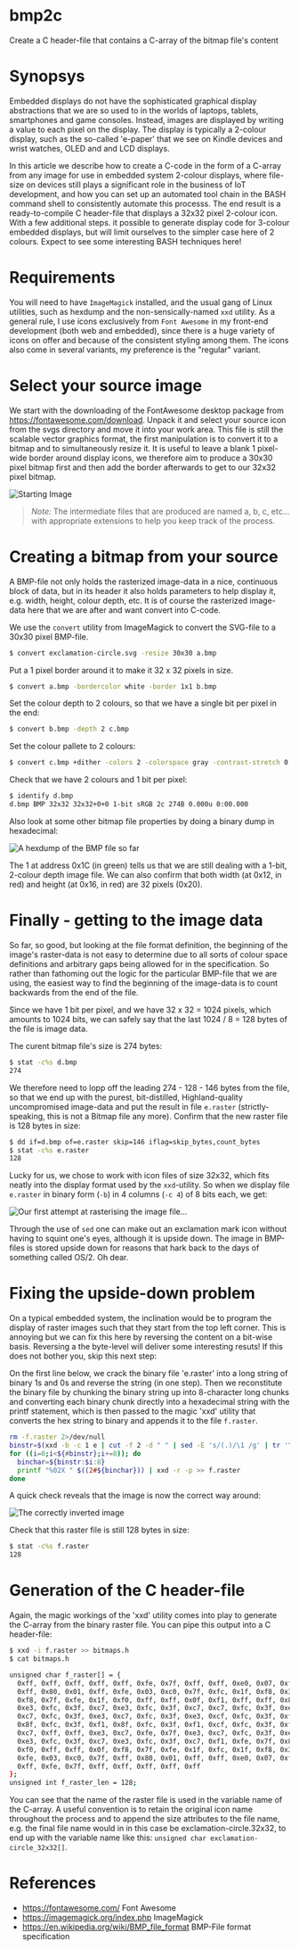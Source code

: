 # bmp2c
Create a C header-file that contains a C-array of the bitmap file's content

# Synopsys

Embedded displays do not have the sophisticated graphical display abstractions
that we are so used to in the worlds of laptops, tablets, smartphones and game consoles.
Instead, images are displayed by writing a value to each pixel on the display. 
The display is typically a 2-colour display, such as the so-called 'e-paper' that we 
see on Kindle devices and wrist watches, OLED and and LCD displays.

In this article we describe how to create a C-code in the form of a C-array from any image
for use in embedded system 2-colour displays, where file-size on devices 
still plays a significant role in the business of IoT development, and how you 
can set up an automated tool chain in the BASH command shell to consistently automate this processs. 
The end result is a ready-to-compile C header-file that displays a 32x32 pixel 2-colour icon. 
With a few additional steps. it possible to generate display code for 3-colour embedded displays,
but will limit ourselves to the simpler case here of 2 colours.
Expect to see some interesting BASH techniques here!

# Requirements

You will need to have `ImageMagick` installed, and the usual gang of Linux utilities,
such as hexdump and the non-sensically-named `xxd` utility. As a general rule, I use icons
exclusively from `Font Awesome` in my front-end development (both web and embedded), since there
is a huge variety of icons on offer and because of the consistent styling among them. The icons
also come in several variants, my preference is the "regular" variant.

# Select your source image

We start with the downloading of the FontAwesome desktop package from https://fontawesome.com/download. 
Unpack it and select your source icon from the svgs directory and move it into your work area.
This file is still the scalable vector graphics format, the first manipulation is to convert it to a bitmap
and to simultaneously resize it. It is useful to leave a blank 1 pixel-wide border around display icons, 
we therefore aim to produce a 30x30 pixel bitmap first and then add the border afterwards to get to our 32x32 pixel bitmap. 

![Starting Image](.assets/1.bmp)

> *Note:* The intermediate files that are produced are named a, b, c, etc... with appropriate extensions
> to help you keep track of the process.

# Creating a bitmap from your source

A BMP-file not only holds the rasterized image-data in a nice, continuous block of data, 
but in its header it also holds parameters to help display it, e.g. width, height, colour depth, etc. 
It is of course the rasterized image-data here that we are after and want convert into C-code.

We use the `convert` utility from ImageMagick to convert the SVG-file to a 30x30 pixel BMP-file.
```bash
$ convert exclamation-circle.svg -resize 30x30 a.bmp
```

Put a 1 pixel border around it to make it 32 x 32 pixels in size.
```bash
$ convert a.bmp -bordercolor white -border 1x1 b.bmp
```

Set the colour depth to 2 colours, so that we have a single bit per pixel in the end:
```bash
$ convert b.bmp -depth 2 c.bmp
```

Set the colour pallete to 2 colours:
```bash
$ convert c.bmp +dither -colors 2 -colorspace gray -contrast-stretch 0 d.bmp
```

Check that we have 2 colours and 1 bit per pixel:

```bash
$ identify d.bmp 
d.bmp BMP 32x32 32x32+0+0 1-bit sRGB 2c 274B 0.000u 0:00.000
```

Also look at some other bitmap file properties by doing a binary dump in hexadecimal:

![A hexdump of the BMP file so far](.assets/hexdump1.png)

The 1 at address 0x1C (in green) tells us that we are still dealing with a 1-bit, 2-colour depth image file.
We can also confirm that both width (at 0x12, in red) and height (at 0x16, in red) are 32 pixels (0x20).

# Finally - getting to the image data

So far, so good, but looking at the file format definition, the beginning of the image's raster-data
is not easy to determine due to all sorts of colour space definitions and arbitrary gaps being allowed for
in the specification. 
So rather than fathoming out the logic for the particular BMP-file that we are using, 
the easiest way to find the beginning of the image-data is to count backwards from the end of the file. 

Since we have 1 bit per pixel, and we have 32 x 32 = 1024 pixels, which amounts to 1024 bits, 
we can safely say that the last 1024 / 8 = 128 bytes of the file is image data. 

The curent bitmap file's size is 274 bytes: 

```bash
$ stat -c%s d.bmp
274
``` 

We therefore need to lopp off the leading 274 - 128 - 146 bytes from the file, so that we end up with the purest, bit-distilled, Highland-quality uncompromised image-data and put the result in file `e.raster` (strictly-speaking, this is not a Bitmap file any more). Confirm that the new raster file is 128 bytes in size:

```bash
$ dd if=d.bmp of=e.raster skip=146 iflag=skip_bytes,count_bytes
$ stat -c%s e.raster
128
```

Lucky for us, we chose to work with icon files of size 32x32, which fits neatly into the display format used by the `xxd`-utility. So when we display file `e.raster` in binary form (`-b`) in 4 columns (`-c 4`) of 8 bits each, we get:

![Our first attempt at rasterising the image file...](.assets/hexdump2.png)

Through the use of `sed` one can make out an exclamation mark icon without having to squint one's eyes, although it is upside down.
The image in BMP-files is stored upside down for reasons that hark back to the days of something called OS/2. Oh dear.

# Fixing the upside-down problem

On a typical embedded system, the inclination would be to program the display of raster images 
such that they start from the top left corner. This is annoying but we can fix this here by reversing the content 
on a bit-wise basis. Reversing a the byte-level will deliver some interesting resuts! 
If this does not bother you, skip this next step:

On the first line below, we crack the binary file 'e.raster' into a long string of binary 1s and 0s and reverse the string (in one step).
Then we reconstitute the binary file by chunking the binary string up into 8-character long chunks and converting each binary chunk
directly into a hexadecimal string with the printf statement, 
which is then passed to the magic 'xxd' utility that converts the hex string to binary and appends it to the file `f.raster`. 

```bash
rm -f.raster 2>/dev/null
binstr=$(xxd -b -c 1 e | cut -f 2 -d " " | sed -E 's/(.)/\1 /g' | tr '\n' ' ' | sed -E 's/ //g' | rev )
for ((i=0;i<${#binstr};i+=8)); do 
  binchar=${binstr:$i:8}  
  printf "%02X " $((2#${binchar})) | xxd -r -p >> f.raster
done
```

A quick check reveals that the image is now the correct way around:

![The correctly inverted image](.assets/hexdump3.png)

Check that this raster file is still 128 bytes in size:

```bash
$ stat -c%s f.raster
128
```

# Generation of the C header-file 

Again, the magic workings of the 'xxd' utility comes into play to generate the C-array
from the binary raster file. You can pipe this output into a C header-file:

```bash
$ xxd -i f.raster >> bitmaps.h
$ cat bitmaps.h

unsigned char f_raster[] = {
  0xff, 0xff, 0xff, 0xff, 0xff, 0xfe, 0x7f, 0xff, 0xff, 0xe0, 0x07, 0xff,
  0xff, 0x80, 0x01, 0xff, 0xfe, 0x03, 0xc0, 0x7f, 0xfc, 0x1f, 0xf8, 0x3f,
  0xf8, 0x7f, 0xfe, 0x1f, 0xf0, 0xff, 0xff, 0x0f, 0xf1, 0xff, 0xff, 0x8f,
  0xe3, 0xfc, 0x3f, 0xc7, 0xe3, 0xfc, 0x3f, 0xc7, 0xc7, 0xfc, 0x3f, 0xe3,
  0xc7, 0xfc, 0x3f, 0xe3, 0xc7, 0xfc, 0x3f, 0xe3, 0xcf, 0xfc, 0x3f, 0xf3,
  0x8f, 0xfc, 0x3f, 0xf1, 0x8f, 0xfc, 0x3f, 0xf1, 0xcf, 0xfc, 0x3f, 0xf3,
  0xc7, 0xff, 0xff, 0xe3, 0xc7, 0xfe, 0x7f, 0xe3, 0xc7, 0xfc, 0x3f, 0xe3,
  0xe3, 0xfc, 0x3f, 0xc7, 0xe3, 0xfc, 0x3f, 0xc7, 0xf1, 0xfe, 0x7f, 0x8f,
  0xf0, 0xff, 0xff, 0x0f, 0xf8, 0x7f, 0xfe, 0x1f, 0xfc, 0x1f, 0xf8, 0x3f,
  0xfe, 0x03, 0xc0, 0x7f, 0xff, 0x80, 0x01, 0xff, 0xff, 0xe0, 0x07, 0xff,
  0xff, 0xfe, 0x7f, 0xff, 0xff, 0xff, 0xff, 0xff
};
unsigned int f_raster_len = 128;
```

You can see that the name of the raster file is used in the variable name of the C-array.
A useful convention is to retain the original icon name throughout the process
and to append the size attributes to the file name, e.g. the final file name would in 
in this case be exclamation-circle.32x32, to end up with the variable name like this:
`unsigned char exclamation-circle_32x32[]`.

# References

* https://fontawesome.com/ Font Awesome
* https://imagemagick.org/index.php ImageMagick
* https://en.wikipedia.org/wiki/BMP_file_format  BMP-File format specification
